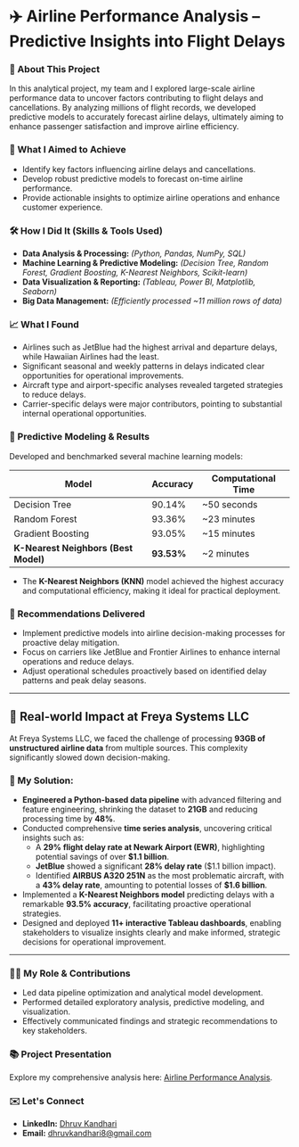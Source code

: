 # ✈️ Airline Performance Analysis – Predictive Insights into Flight Delays

### 👋 About This Project
In this analytical project, my team and I explored large-scale airline performance data to uncover factors contributing to flight delays and cancellations. By analyzing millions of flight records, we developed predictive models to accurately forecast airline delays, ultimately aiming to enhance passenger satisfaction and improve airline efficiency.

### 🎯 What I Aimed to Achieve
- Identify key factors influencing airline delays and cancellations.
- Develop robust predictive models to forecast on-time airline performance.
- Provide actionable insights to optimize airline operations and enhance customer experience.

### 🛠️ How I Did It (Skills & Tools Used)
- **Data Analysis & Processing:** *(Python, Pandas, NumPy, SQL)*
- **Machine Learning & Predictive Modeling:** *(Decision Tree, Random Forest, Gradient Boosting, K-Nearest Neighbors, Scikit-learn)*
- **Data Visualization & Reporting:** *(Tableau, Power BI, Matplotlib, Seaborn)*
- **Big Data Management:** *(Efficiently processed ~11 million rows of data)*

### 📈 What I Found
- Airlines such as JetBlue had the highest arrival and departure delays, while Hawaiian Airlines had the least.
- Significant seasonal and weekly patterns in delays indicated clear opportunities for operational improvements.
- Aircraft type and airport-specific analyses revealed targeted strategies to reduce delays.
- Carrier-specific delays were major contributors, pointing to substantial internal operational opportunities.

### 🤖 Predictive Modeling & Results
Developed and benchmarked several machine learning models:

| **Model**                         | **Accuracy** | **Computational Time** |
|-----------------------------------|--------------|------------------------|
| Decision Tree                     | 90.14%       | ~50 seconds            |
| Random Forest                     | 93.36%       | ~23 minutes            |
| Gradient Boosting                 | 93.05%       | ~15 minutes            |
| **K-Nearest Neighbors (Best Model)** | **93.53%**   | ~2 minutes |

- The **K-Nearest Neighbors (KNN)** model achieved the highest accuracy and computational efficiency, making it ideal for practical deployment.

### 🌟 Recommendations Delivered
- Implement predictive models into airline decision-making processes for proactive delay mitigation.
- Focus on carriers like JetBlue and Frontier Airlines to enhance internal operations and reduce delays.
- Adjust operational schedules proactively based on identified delay patterns and peak delay seasons.

---

## 💼 Real-world Impact at Freya Systems LLC
At Freya Systems LLC, we faced the challenge of processing **93GB of unstructured airline data** from multiple sources. This complexity significantly slowed down decision-making.

### 🚀 My Solution:
- **Engineered a Python-based data pipeline** with advanced filtering and feature engineering, shrinking the dataset to **21GB** and reducing processing time by **48%**.
- Conducted comprehensive **time series analysis**, uncovering critical insights such as:
  - A **29% flight delay rate at Newark Airport (EWR)**, highlighting potential savings of over **$1.1 billion**.
  - **JetBlue** showed a significant **28% delay rate** ($1.1 billion impact).
  - Identified **AIRBUS A320 251N** as the most problematic aircraft, with a **43% delay rate**, amounting to potential losses of **$1.6 billion**.
- Implemented a **K-Nearest Neighbors model** predicting delays with a remarkable **93.5% accuracy**, facilitating proactive operational strategies.
- Designed and deployed **11+ interactive Tableau dashboards**, enabling stakeholders to visualize insights clearly and make informed, strategic decisions for operational improvement.

---

### 🙋‍♂️ My Role & Contributions
- Led data pipeline optimization and analytical model development.
- Performed detailed exploratory analysis, predictive modeling, and visualization.
- Effectively communicated findings and strategic recommendations to key stakeholders.

### 📚 Project Presentation
Explore my comprehensive analysis here: [Airline Performance Analysis](Presentation/Final_presentation.pdf).

### ✉️ Let's Connect
- **LinkedIn:** [Dhruv Kandhari](https://www.linkedin.com/in/dhruvkandhari/)
- **Email:** dhruvkandhari8@gmail.com
